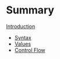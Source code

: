 # Summary

[Introduction](./introduction.md)
- [Syntax](./syntax.md)
- [Values](./values.md)
- [Control Flow](./control_flow.md)
